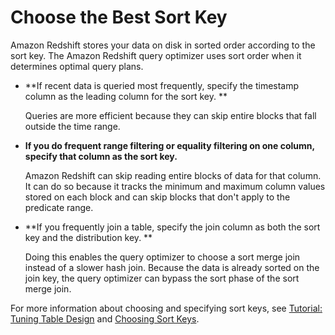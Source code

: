 # Choose the Best Sort Key<a name="c_best-practices-sort-key"></a>

Amazon Redshift stores your data on disk in sorted order according to the sort key\. The Amazon Redshift query optimizer uses sort order when it determines optimal query plans\.
+ **If recent data is queried most frequently, specify the timestamp column as the leading column for the sort key\. **

  Queries are more efficient because they can skip entire blocks that fall outside the time range\.
+ **If you do frequent range filtering or equality filtering on one column, specify that column as the sort key\.** 

   Amazon Redshift can skip reading entire blocks of data for that column\. It can do so because it tracks the minimum and maximum column values stored on each block and can skip blocks that don't apply to the predicate range\.
+ **If you frequently join a table, specify the join column as both the sort key and the distribution key\. **

  Doing this enables the query optimizer to choose a sort merge join instead of a slower hash join\. Because the data is already sorted on the join key, the query optimizer can bypass the sort phase of the sort merge join\.

For more information about choosing and specifying sort keys, see [Tutorial: Tuning Table Design](tutorial-tuning-tables.md) and [Choosing Sort Keys](t_Sorting_data.md)\.
